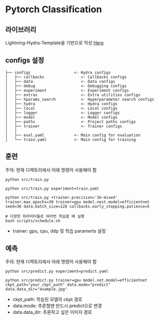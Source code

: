 # Pytorch Classification
## 라이브러리
Lightning-Hydra-Template을 기반으로 작성 [Here](https://github.com/ashleve/lightning-hydra-template)

## configs 설정
```shell
├── configs                   <- Hydra configs
│   ├── callbacks                <- Callbacks configs
│   ├── data                     <- Data configs
│   ├── debug                    <- Debugging configs
│   ├── experiment               <- Experiment configs
│   ├── extras                   <- Extra utilities configs
│   ├── hparams_search           <- Hyperparameter search configs
│   ├── hydra                    <- Hydra configs
│   ├── local                    <- Local configs
│   ├── logger                   <- Logger configs
│   ├── model                    <- Model configs
│   ├── paths                    <- Project paths configs
│   ├── trainer                  <- Trainer configs
│   │
│   ├── eval.yaml             <- Main config for evaluation
│   └── train.yaml            <- Main config for training
```

## 훈련
주의: 현재 디렉토리에서 아래 명령어 사용해야 함
```shell
python src/train.py

python src/train.py experiment=train.yaml

python src/train.py +trainer.precision='16-mixed' trainer.max_epochs=30 trainer=gpu model.nest.model=efficientnet seed=36 data.batch_size=128 callbacks.early_stopping.patience=5

# 다양한 파라미터들로 여러번 학습할 때 실행
bash scripts/schedule.sh
```
- trainer: gpu, cpu, ddp 및 학습 paramerts 설정

## 예측
주의: 현재 디렉토리에서 아래 명령어 사용해야 함
```shell
python src/predict.py experiment=predict.yaml

python src/predict.py trainer=gpu model.net.model=efficientnet ckpt_path="your_ckpt_path" data.mode="predict" data.data_dir="example.jpg"
```
- ckpt_path: 학습된 모델의 ckpt 경로
- data.mode: 추론할땐 반드시 predict으로 변경
- data.data_dir: 추론하고 싶은 이미지 경로